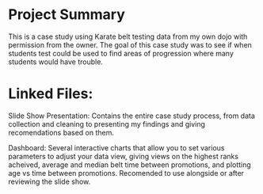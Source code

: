# Project Summary
This is a case study using Karate belt testing data from my own dojo with permission from the owner. The goal of this case study was to see if when students test could be used to find areas of progression where many students would have trouble.

# Linked Files:
Slide Show Presentation: Contains the entire case study process, from data collection and cleaning to presenting my findings and giving recomendations based on them.

Dashboard: Several interactive charts that allow you to set various parameters to adjust your data view, giving views on the highest ranks acheived, average and median belt time between promotions, and plotting age vs time between promotions. Recomended to use alongside or after reviewing the slide show.
